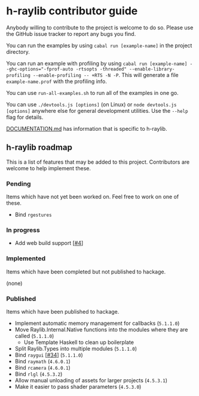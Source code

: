 # h-raylib contributor guide

Anybody willing to contribute to the project is welcome to do so. Please use the GitHub issue tracker to report any bugs you find.

You can run the examples by using `cabal run [example-name]` in the project directory.

You can run an example with profiling by using `cabal run [example-name] --ghc-options="-fprof-auto -rtsopts -threaded" --enable-library-profiling --enable-profiling -- +RTS -N -P`. This will generate a file `example-name.prof` with the profiling info.

You can use `run-all-examples.sh` to run all of the examples in one go.

You can use `./devtools.js [options]` (on Linux) or `node devtools.js [options]` anywhere else for general development utilities. Use the `--help` flag for details.

[DOCUMENTATION.md](https://github.com/Anut-py/h-raylib/blob/master/DOCUMENTATION.md) has information that is specific to h-raylib.

## h-raylib roadmap

This is a list of features that may be added to this project. Contributors are welcome to help implement these.

### Pending

Items which have not yet been worked on. Feel free to work on one of these.

- Bind `rgestures`

### In progress

- Add web build support \[[#4](https://github.com/Anut-py/h-raylib/issues/4)\]

### Implemented

Items which have been completed but not published to hackage.

(none)

### Published

Items which have been published to hackage.

- Implement automatic memory management for callbacks (`5.1.1.0`)
- Move Raylib.Internal.Native functions into the modules where they are called (`5.1.1.0`)
  - Use Template Haskell to clean up boilerplate
- Split Raylib.Types into multiple modules (`5.1.1.0`)
- Bind `raygui` \[[#34](https://github.com/Anut-py/h-raylib/issues/34)\]  (`5.1.1.0`)
- Bind `raymath` (`4.6.0.1`)
- Bind `rcamera` (`4.6.0.1`)
- Bind `rlgl` (`4.5.3.2`)
- Allow manual unloading of assets for larger projects (`4.5.3.1`)
- Make it easier to pass shader parameters (`4.5.3.0`)
